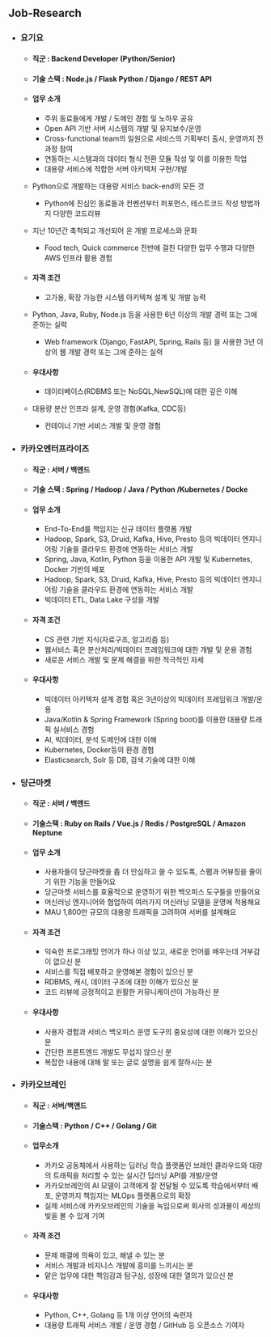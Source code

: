 ## Job-Research

- ### 요기요

  - #### 직군 : Backend Developer (Python/Senior)

  

  - #### 기술 스택 : Node.js / Flask Python / Django / REST API

  

  - #### 업무 소개

    - 주위 동료들에게 개발 / 도메인 경험 및 노하우 공유
    - Open API 기반 서버 시스템의 개발 및 유지보수/운영
    - Cross-functional team의 일원으로 서비스의 기획부터 출시, 운영까지 전 과정 참여
    - 연동하는 시스템과의 데이터 형식 전환 모듈 작성 및 이를 이용한 작업
    - 대용량 서비스에 적합한 서버 아키텍처 구현/개발
  - Python으로 개발하는 대용량 서비스 back-end의 모든 것
    - Python에 진심인 동료들과 컨벤션부터 퍼포먼스, 테스트코드 작성 방법까지 다양한 코드리뷰
  - 지난 10년간 축척되고 개선되어 온 개발 프로세스와 문화
    - Food tech, Quick commerce 전반에 걸친 다양한 업무 수행과 다양한 AWS 인프라 활용 경험

    
  
  - #### 자격 조건

    - 고가용, 확장 가능한 시스템 아키텍쳐 설계 및 개발 능력
  - Python, Java, Ruby, Node.js 등을 사용한 6년 이상의 개발 경력 또는 그에 준하는 실력
    - Web framework (Django, FastAPI, Spring, Rails 등) 을 사용한 3년 이상의 웹 개발 경력 또는 그에 준하는 실력

    
  
  - #### 우대사항

    - 데이터베이스(RDBMS 또는 NoSQL,NewSQL)에 대한 깊은 이해
  - 대용량 분산 인프라 설계, 운영 경험(Kafka, CDC등)
    - 컨테이너 기반 서비스 개발 및 운영 경험

    
  
- ### 카카오엔터프라이즈

  - #### 직군 : 서버 / 백앤드

     

  - #### 기술 스택 : Spring / Hadoop / Java / Python /Kubernetes / Docke

  

  - #### 업무 소개

    - End-To-End를 책임지는 신규 데이터 플랫폼 개발
    - Hadoop, Spark, S3, Druid, Kafka, Hive, Presto 등의 빅데이터 엔지니어링 기술을 클라우드 환경에 연동하는 서비스 개발
    - Spring, Java, Kotlin, Python 등을 이용한 API 개발 및 Kubernetes, Docker 기반의 배포
    - Hadoop, Spark, S3, Druid, Kafka, Hive, Presto 등의 빅데이터 엔지니어링 기술을 클라우드 환경에 연동하는 서비스 개발
    - 빅데이터 ETL, Data Lake 구성을 개발

    

  - #### 자격 조건

    - CS 관련 기반 지식(자료구조, 알고리즘 등)
    - 웹서비스 혹은 분산처리/빅데이터 프레임워크에 대한 개발 및 운용 경험
    - 새로운 서비스 개발 및 문제 해결을 위한 적극적인 자세

    

  - #### 우대사항

    - 빅데이터 아키텍처 설계 경험 혹은 3년이상의 빅데이터 프레임워크 개발/운용
    - Java/Kotlin & Spring Framework (Spring boot)를 이용한 대용량 트래픽 실서비스 경험
    - AI, 빅데이터, 분석 도메인에 대한 이해
    - Kubernetes, Docker등의 환경 경험
    - Elasticsearch, Solr 등 DB, 검색 기술에 대한 이해

    

- ### 당근마켓

  - #### 직군 :  서버 / 백앤드

    

  - #### 기술스택 :  Ruby on Rails / Vue.js / Redis / PostgreSQL / Amazon Neptune

    

  - #### 업무 소개 

    - 사용자들이 당근마켓을 좀 더 안심하고 쓸 수 있도록, 스팸과 어뷰징을 줄이기 위한 기능을 만들어요
    - 당근마켓 서비스를 효율적으로 운영하기 위한 백오피스 도구들을 만들어요
    - 머신러닝 엔지니어와 협업하여 여러가지 머신러닝 모델을 운영에 적용해요
    - MAU 1,800만 규모의 대용량 트래픽을 고려하여 서버를 설계해요

      

  - #### 자격 조건

    - 익숙한 프로그래밍 언어가 하나 이상 있고, 새로운 언어를 배우는데 거부감이 없으신 분
    - 서비스를 직접 배포하고 운영해본 경험이 있으신 분
    - RDBMS, 캐시, 데이터 구조에 대한 이해가 있으신 분
    - 코드 리뷰에 긍정적이고 원활한 커뮤니케이션이 가능하신 분

     

  - #### 우대사항

    - 사용자 경험과 서비스 백오피스 운영 도구의 중요성에 대한 이해가 있으신 분
    - 간단한 프론트엔드 개발도 무섭지 않으신 분
    - 복잡한 내용에 대해 말 또는 글로 설명을 쉽게 잘하시는 분

    

- ### 카카오브레인

  - #### 직군 : 서버/백앤드

    

  - #### 기술스택 : Python / C++ / Golang / Git

    

  - #### 업무소개

    - 카카오 공동체에서 사용하는 딥러닝 학습 플랫폼인 브레인 클라우드와 대량의 트래픽을 처리할 수 있는 실시간 딥러닝 API를 개발/운영
    - 카카오브레인의 AI 모델이 고객에게 잘 전달될 수 있도록 학습에서부터 배포, 운영까지 책임지는 MLOps 플랫폼으로의 확장
    - 실제 서비스에 카카오브레인의 기술을 녹임으로써 회사의 성과물이 세상의 빛을 볼 수 있게 기여

    

  - #### 자격 조건

    - 문제 해결에 의욕이 있고, 해낼 수 있는 분
    - 서비스 개발과 비지니스 개발에 흥미를 느끼시는 분
    - 맡은 업무에 대한 책임감과 탐구심, 성장에 대한 열의가 있으신 분

    

  - #### 우대사항

    - Python, C++, Golang 등 1개 이상 언어의 숙련자
    - 대용량 트래픽 서비스 개발 / 운영 경험 / GitHub 등 오픈소스 기여자

    